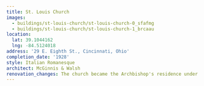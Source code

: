 ```yaml
---
title: St. Louis Church
images:
  - buildings/st-louis-church/st-louis-church-0_sfafmg
  - buildings/st-louis-church/st-louis-church-1_brcaau
location:
  lat: 39.1044162
  lng: -84.5124018
address: '29 E. Eighth St., Cincinnati, Ohio'
completion_date: '1928'
style: Italian Romanesque
architect: McGinnis & Walsh
renovation_changes: The church became the Archbishop's residence under Joseph Bernadin's tenure.
---
```


